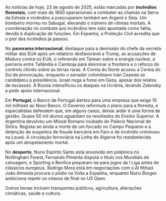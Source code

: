 As notícias de hoje, 23 de agosto de 2025, estão marcadas por **incêndios florestais**, com mais de 1600 operacionais a combater as chamas na Serra da Estrela e incêndios a preocuparem também em Arganil e Seia. Um bombeiro morreu no Sabugal, elevando o número de vítimas mortais. A coordenação no combate aos incêndios tem sido apontada como falha, devido à duplicação de funções. Em Espanha, a Proteção Civil acredita que o pior dos incêndios já passou.

No **panorama internacional**, destaque para a demissão do chefe da secreta militar dos EUA após um relatório desfavorável a Trump, as acusações de Maduro contra os EUA, o referendo em Taiwan sobre a energia nuclear, a parceria entre Tailândia e Camboja para desminar a fronteira e o reforço do controlo chinês sobre as terras raras. A Coreia do Norte acusou a Coreia do Sul de provocação, enquanto o senador colombiano Iván Cepeda se candidatou à presidência. Israel nega a fome em Gaza, apesar dos relatos de escassez. A Rússia intensificou os ataques na Ucrânia, levando Zelensky a pedir apoio internacional.

Em **Portugal**, o Banco de Portugal alertou para uma empresa que exige 10 mil milhões ao Novo Banco. O Governo reformula o plano para a floresta, e especialistas defendem que, em alguns casos, deixar arder é uma forma de gestão. Quase 50 mil alunos aguardam os resultados do Ensino Superior. A Argentina devolveu um Missal Romano roubado do Palácio Nacional de Sintra. Regista-se ainda a morte de um forcado no Campo Pequeno e a detenção de suspeitos de fraude bancária em Faro e de incêndio criminoso na Lousã. A circulação ferroviária na Linha do Algarve foi restabelecida após um atropelamento mortal.

No **desporto**, Nuno Espírito Santo está envolvido em polémica no Nottingham Forest, Fernando Pimenta disputa o título nos Mundiais de canoagem, e Sporting e Benfica preparam-se para jogos da I Liga antes de clássicos europeus. Rodrigo Mora está em negociações com o Al Ittihad. João Almeida procura o pódio na Volta a Espanha, enquanto Nuno Borges ambiciona repetir os oitavos de final no US Open.

Outros temas incluem transportes públicos, agricultura, alterações climáticas, saúde e cultura.